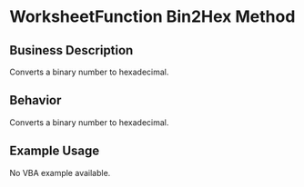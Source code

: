 # WorksheetFunction Bin2Hex Method

## Business Description
Converts a binary number to hexadecimal.

## Behavior
Converts a binary number to hexadecimal.

## Example Usage
No VBA example available.